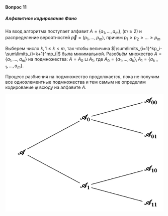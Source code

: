 #### Вопрос 11

##### Алфавитное кодирование Фано

На вход алгоритма поступает алфавит $A = \{a_1,\dots ,a_m\}, (m\geq 2)$ и распределение вероятностей $\vec{p} = (p_1,\dots, p_m)$, причем $p_1\geq p_2 \geq\dots\geq p_m$ 

Выберем число $k, 1\leq k <m$, так чтобы величина $|\sum\limits_{i=1}^kp_i-\sum\limits_{i=k+1}^mp_i|$ была минимальной. Разобьём множество $A = \{a_1,\dots ,a_m\}$ на подмножества: $A = A_0\sqcup A_1$, где $A_0 = \{a_1,\dots ,a_k\}, A_1 = \{a_{k+1},\dots ,a_m\}$.

Процесс разбиения на подмножество продолжается, пока не получим все одноэлементные подмножества и тем самым не определим кодирование $\varphi$ всюду на алфавите $A$.

![image-20220605115632175](Answer_11/image-20220605115632175.png)